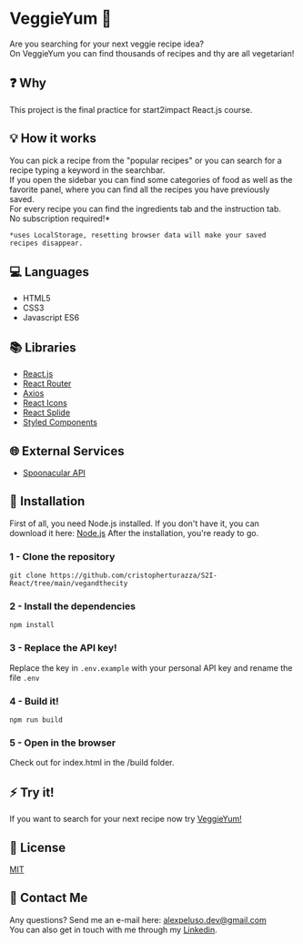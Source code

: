 # VeggieYum :broccoli:

Are you searching for your next veggie recipe idea? <br>
On VeggieYum you can find thousands of recipes and thy are all vegetarian!

## :question: Why

This project is the final practice for start2impact React.js course.<br>

## :bulb: How it works

You can pick a recipe from the "popular recipes" or you can search for a recipe typing a keyword in the searchbar.<br>
If you open the sidebar you can find some categories of food as well as the favorite panel, where you can find all the recipes you have previously saved.<br>
For every recipe you can find the ingredients tab and the instruction tab.<br>
No subscription required!\*

`*uses LocalStorage, resetting browser data will make your saved recipes disappear.`

## :computer: Languages

- HTML5
- CSS3
- Javascript ES6

## :books: Libraries

- [React.js](https://it.reactjs.org/)
- [React Router](https://reactrouter.com/en/main)
- [Axios](https://axios-http.com/)
- [React Icons](https://react-icons.github.io/react-icons/)
- [React Splide](https://splidejs.com/)
- [Styled Components](https://styled-components.com/)

## :globe_with_meridians: External Services

- [Spoonacular API](https://spoonacular.com/food-api)

## :floppy_disk: Installation

First of all, you need Node.js installed.
If you don't have it, you can download it here:
[Node.js](https://nodejs.org/it/download/)
After the installation, you're ready to go.

### 1 - Clone the repository

`git clone https://github.com/cristopherturazza/S2I-React/tree/main/vegandthecity`

### 2 - Install the dependencies

`npm install`

### 3 - Replace the API key!

Replace the key in `.env.example` with your personal API key and rename the file `.env`

### 4 - Build it!

`npm run build`

### 5 - Open in the browser

Check out for index.html in the /build folder.

## :zap: Try it!

If you want to search for your next recipe now try [VeggieYum!](https://veggieyum.netlify.app)
 
## :page_with_curl: License

[MIT](https://choosealicense.com/licenses/mit/)

## :e-mail: Contact Me

Any questions? Send me an e-mail here: alexpeluso.dev@gmail.com <br>
You can also get in touch with me through my [Linkedin](https://www.linkedin.com/in/alex-peluso-a42347227/).
